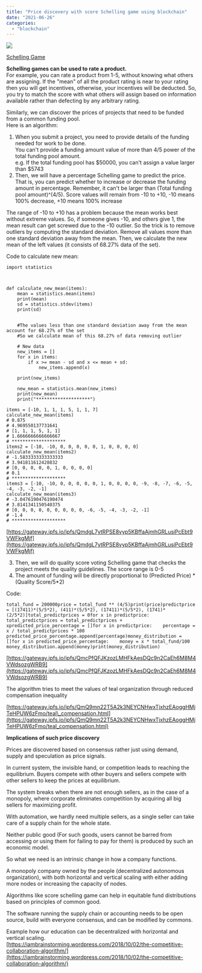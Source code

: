 ```yaml
---
title: "Price discovery with score Schelling game using blockchain"
date: "2021-06-26"
categories: 
  - "blockchain"
---
```


![](https://iambrainstorming.files.wordpress.com/2021/06/schelling-game.png?w=718)

[Schelling Game](https://kleros.io/whitepaper.pdf)

**Schelling games can be used to rate a product.**  
For example, you can rate a product from 1-5, without knowing what others are assigning. If the "mean" of all the product rating is near to your rating then you will get incentives, otherwise, your incentives will be deducted. So, you try to match the score with what others will assign based on information available rather than defecting by any arbitrary rating.

Similarly, we can discover the prices of projects that need to be funded from a common funding pool.  
Here is an algorithm:  
1) When you submit a project, you need to provide details of the funding needed for work to be done.  
You can't provide a funding amount value of more than 4/5 power of the total funding pool amount.  
e.g. If the total funding pool has $50000, you can't assign a value larger than $5743  
2) Then, we will have a percentage Schelling game to predict the price. That is, you can predict whether to increase or decrease the funding amount in percentage. Remember, it can't be larger than (Total funding pool amount)^(4/5). Score values will remain from -10 to +10, -10 means 100% decrease, +10 means 100% increase

The range of -10 to +10 has a problem because the mean works best without extreme values. So, if someone gives -10, and others give 1, the mean result can get screwed due to the -10 outlier. So the trick is to remove outliers by computing the standard deviation. Remove all values more than one standard deviation away from the mean. Then, we calculate the new mean of the left values (it consists of 68.27% data of the set).

Code to calculate new mean:

```
import statistics



def calculate_new_mean(items):
    mean = statistics.mean(items)
    print(mean)
    sd = statistics.stdev(items) 
    print(sd)


    #The values less than one standard deviation away from the mean account for 68.27% of the set
    #So we calculate mean of this 68.27% of data removing outlier

    # New data
    new_items = []
    for x in items:
        if x >= mean - sd and x <= mean + sd:
            new_items.append(x)

    print(new_items)

    new_mean = statistics.mean(new_items)
    print(new_mean)
    print("********************")

items = [-10, 1, 1, 1, 5, 1, 1, 7]
calculate_new_mean(items)
# 0.875
# 4.969550137731641
# [1, 1, 1, 5, 1, 1]
# 1.6666666666666667
# ********************
items2 = [-10, -10, 0, 0, 0, 0, 0, 1, 0, 0, 0, 0]
calculate_new_mean(items2)
# -1.5833333333333333
# 3.941811612428832
# [0, 0, 0, 0, 0, 1, 0, 0, 0, 0]
# 0.1
# ********************
items3 = [-10, -10, 0, 0, 0, 0, 0, 1, 0, 0, 0, 0, -9, -8, -7, -6, -5, -4, -3, -2, -1]
calculate_new_mean(items3)
# -3.0476190476190474
# 3.8141341150540375
# [0, 0, 0, 0, 0, 0, 0, 0, 0, -6, -5, -4, -3, -2, -1]
# -1.4
# ********************
```

[https://gateway.ipfs.io/ipfs/QmdgL7ytRPSE8vyp5KBffaAjmhGRLusiPcEbt9VWFkgMjf](https://gateway.ipfs.io/ipfs/QmdgL7ytRPSE8vyp5KBffaAjmhGRLusiPcEbt9VWFkgMjf)

  
3) Then, we will do quality score voting Schelling game that checks the project meets the quality guidelines. The score range is 0-5  
4) The amount of funding will be directly proportional to (Predicted Price) \* (Quality Score/5\*2)

Code:

```
total_fund = 200000price = total_fund ** (4/5)print(price)predictprice = [(17411)*(5/5*2), (411)*(5/5*2), (17411)*(5/5*2), (1741)*(2/5*2)]total_predictprices = 0for x in predictprice:    total_predictprices = total_predictprices + xpredicted_price_percentage = []for x in predictprice:    percentage = x / total_predictprices * 100    predicted_price_percentage.append(percentage)money_distribution = []for x in predicted_price_percentage:    money = x * total_fund/100    money_distribution.append(money)print(money_distribution)
```

[https://gateway.ipfs.io/ipfs/QmcPfQFJKzozLMHFkAesDQc9n2CaEh6M8M4VWdsozgWRB9](https://gateway.ipfs.io/ipfs/QmcPfQFJKzozLMHFkAesDQc9n2CaEh6M8M4VWdsozgWRB9)

The algorithm tries to meet the values of teal organization through reduced compensation inequality

[https://gateway.ipfs.io/ipfs/QmQ9mn22T5A2k3NEYCNHwxTjxhzEAoggHMjTeHPUW6zFmo/teal\_compensation.html](https://gateway.ipfs.io/ipfs/QmQ9mn22T5A2k3NEYCNHwxTjxhzEAoggHMjTeHPUW6zFmo/teal_compensation.html)

**Implications of such price discovery**

Prices are discovered based on consensus rather just using demand, supply and speculation as price signals.

In current system, the invisible hand, or competition leads to reaching the equilibrium. Buyers compete with other buyers and sellers compete with other sellers to keep the prices at equilibrium.

The system breaks when there are not enough sellers, as in the case of a monopoly, where corporate eliminates competition by acquiring all big sellers for maximizing profit.

With automation, we hardly need multiple sellers, as a single seller can take care of a supply chain for the whole state.

Neither public good (For such goods, users cannot be barred from accessing or using them for failing to pay for them) is produced by such an economic model.

So what we need is an intrinsic change in how a company functions.

  
A monopoly company owned by the people (decentralized autonomous organization), with both horizontal and vertical scaling with either adding more nodes or increasing the capacity of nodes.

Algorithms like score schelling game can help in equitable fund distributions based on principles of common good.

  
The software running the supply chain or accounting needs to be open source, build with everyone consensus, and can be modified by commons.

  
Example how our education can be decentralized with horizontal and vertical scaling.  
[https://iambrainstorming.wordpress.com/2018/10/02/the-competitive-collaboration-algorithm/](https://iambrainstorming.wordpress.com/2018/10/02/the-competitive-collaboration-algorithm/)
